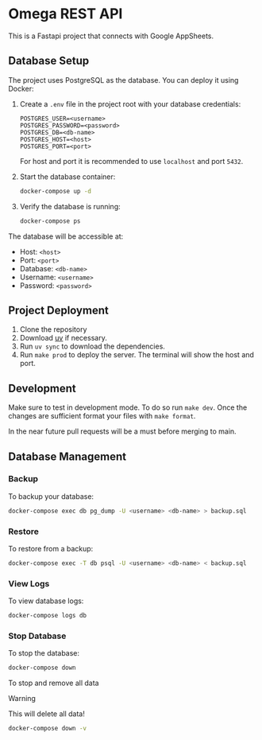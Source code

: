 # Omega REST API

This is a Fastapi project that connects with Google AppSheets.

## Database Setup

The project uses PostgreSQL as the database. You can deploy it using Docker:

1. Create a `.env` file in the project root with your database credentials:
   ```env
   POSTGRES_USER=<username>
   POSTGRES_PASSWORD=<password>
   POSTGRES_DB=<db-name>
   POSTGRES_HOST=<host>
   POSTGRES_PORT=<port>
   ```
   For host and port it is recommended to use `localhost` and port `5432`.
2. Start the database container:
   ```bash
   docker-compose up -d
   ```

3. Verify the database is running:
   ```bash
   docker-compose ps
   ```

The database will be accessible at:
- Host: `<host>`
- Port: `<port>`
- Database: `<db-name>`
- Username: `<username>`
- Password: `<password>`

## Project Deployment

1. Clone the repository
2. Download [uv](https://docs.astral.sh/uv/) if necessary.
3. Run `uv sync` to download the dependencies.
4. Run `make prod` to deploy the server. The terminal will show the host and port.

## Development

Make sure to test in development mode. To do so run `make dev`. 
Once the changes are sufficient format your files with `make format`. 

In the near future pull requests will be a must before merging to main.

## Database Management

### Backup
To backup your database:
```bash
docker-compose exec db pg_dump -U <username> <db-name> > backup.sql
```

### Restore
To restore from a backup:
```bash
docker-compose exec -T db psql -U <username> <db-name> < backup.sql
```

### View Logs
To view database logs:
```bash
docker-compose logs db
```

### Stop Database
To stop the database:
```bash
docker-compose down
```

To stop and remove all data 
> [!WARNING]
> This will delete all data!
```bash
docker-compose down -v
``` 